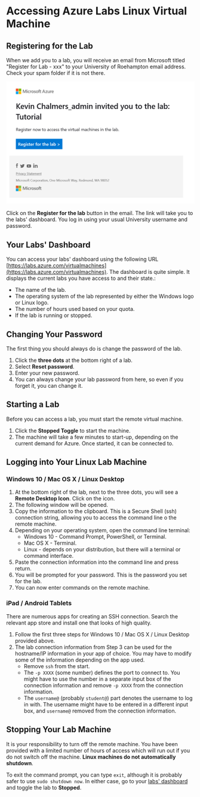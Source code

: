 # Accessing Azure Labs Linux Virtual Machine

## Registering for the Lab

When we add you to a lab, you will receive an email from Microsoft titled "Register for Lab - xxx" to your University of Roehampton email address. Check your spam folder if it is not there.

![Registering for the Lab](register.png)

Click on the **Register for the lab** button in the email. The link will take you to the labs' dashboard. You log in using your usual University username and password.

## Your Labs' Dashboard

You can access your labs' dashboard using the following URL [https://labs.azure.com/virtualmachines](https://labs.azure.com/virtualmachines). The dashboard is quite simple. It displays the current labs you have access to and their state.:

- The name of the lab.
- The operating system of the lab represented by either the Windows logo or Linux logo.
- The number of hours used based on your quota.
- If the lab is running or stopped.

## Changing Your Password

The first thing you should always do is change the password of the lab.

1. Click the **three dots** at the bottom right of a lab.
2. Select **Reset password**.
3. Enter your new password.
4. You can always change your lab password from here, so even if you forget it, you can change it.

## Starting a Lab

Before you can access a lab, you must start the remote virtual machine.

1. Click the **Stopped Toggle** to start the machine.
2. The machine will take a few minutes to start-up, depending on the current demand for Azure. Once started, it can be connected to.

## Logging into Your Linux Lab Machine

### Windows 10 / Mac OS X / Linux Desktop

1. At the bottom right of the lab, next to the three dots, you will see a **Remote Desktop Icon**. Click on the icon.
2. The following window will be opened.
3. Copy the information to the clipboard. This is a Secure Shell (ssh) connection string, allowing you to access the command line o the remote machine.
4. Depending on your operating system, open the command line terminal:
    - Windows 10 - Command Prompt, PowerShell, or Terminal.
    - Mac OS X - Terminal.
    - Linux - depends on your distribution, but there will a terminal or command interface.
5. Paste the connection information into the command line and press return.
6. You will be prompted for your password. This is the password you set for the lab.
7. You can now enter commands on the remote machine.

### iPad / Android Tablets

There are numerous apps for creating an SSH connection. Search the relevant app store and install one that looks of high quality.

1. Follow the first three steps for Windows 10 / Mac OS X / Linux Desktop provided above.
2. The lab connection information from Step 3 can be used for the hostname/IP information in your app of choice. You may have to modify some of the information depending on the app used.
    - Remove `ssh` from the start.
    - The `-p XXXX` (some number) defines the port to connect to. You might have to use the number in a separate input box of the connection information and remove `-p XXXX` from the connection information.
    - The `username@` (probably `student@`) part denotes the username to log in with. The username might have to be entered in a different input box, and `username@` removed from the connection information.

## Stopping Your Lab Machine

It is your responsibility to turn off the remote machine. You have been provided with a limited number of hours of access which will run out if you do not switch off the machine. **Linux machines do not automatically shutdown**.

To exit the command prompt, you can type `exit`, although it is probably safer to use `sudo shutdown now`. In either case, go to your [labs' dashboard](https://labs.azure.com/virtualmachines) and toggle the lab to **Stopped**.